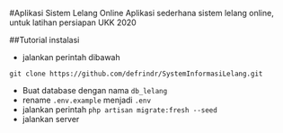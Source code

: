 #Aplikasi Sistem Lelang Online
Aplikasi sederhana sistem lelang online, untuk latihan persiapan UKK 2020

##Tutorial instalasi
* jalankan perintah dibawah
```
git clone https://github.com/defrindr/SystemInformasiLelang.git
```
* Buat database dengan nama ` db_lelang `
* rename `.env.example` menjadi `.env`
* jalankan perintah `php artisan migrate:fresh --seed`
* jalankan server